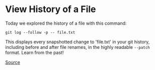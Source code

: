 # View History of a File

Today we explored the history of a file with this command:

```
git log --follow -p -- file.txt
```

This displays every snapshotted change to 'file.txt' in your git history, including before and after file renames, in the highly readable `--patch` format. Learn from the past!

[Source](http://stackoverflow.com/questions/278192/view-the-change-history-of-a-file-using-git-versioning)
